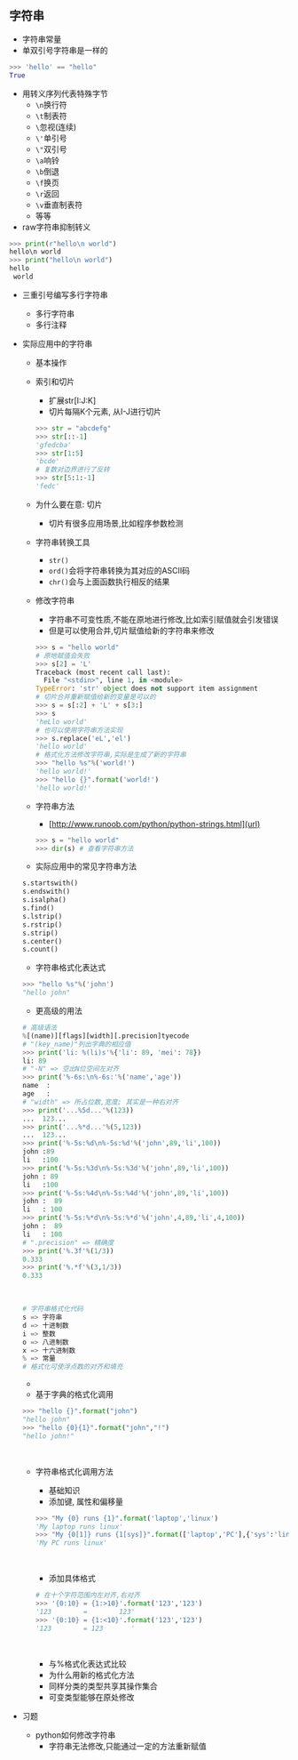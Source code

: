 ## 字符串

- 字符串常量
- 单双引号字符串是一样的

```python
>>> 'hello' == "hello"
True
```

- 用转义序列代表特殊字节
  - `\n`换行符
  - `\t`制表符
  - `\`忽视(连续)
  - `\'`单引号
  - `\"`双引号
  - `\a`响铃
  - `\b`倒退
  - `\f`换页
  - `\r`返回
  - `\v`垂直制表符
  - 等等
- raw字符串抑制转义

```python
>>> print(r"hello\n world")
hello\n world
>>> print("hello\n world")
hello
 world
```

- 三重引号编写多行字符串
  - 多行字符串
  - 多行注释


- 实际应用中的字符串

  - 基本操作

  - 索引和切片

    - 扩展str[I:J:K]
    - 切片每隔K个元素, 从I-J进行切片

    ```python
    >>> str = "abcdefg"
    >>> str[::-1]
    'gfedcba'
    >>> str[1:5]
    'bcde'
    # 复数对边界进行了反转
    >>> str[5:1:-1]
    'fedc'
    ```

  - 为什么要在意: 切片

    - 切片有很多应用场景,比如程序参数检测

  - 字符串转换工具

    - `str()`
    - `ord()`会将字符串转换为其对应的ASCII码
    - `chr()`会与上面函数执行相反的结果

  - 修改字符串

    - 字符串不可变性质,不能在原地进行修改,比如索引赋值就会引发错误
    - 但是可以使用合并,切片赋值给新的字符串来修改

    ```python
    >>> s = "hello world"
    # 原地赋值会失败
    >>> s[2] = 'L'
    Traceback (most recent call last):
      File "<stdin>", line 1, in <module>
    TypeError: 'str' object does not support item assignment
    # 切片合并重新赋值给新的变量是可以的
    >>> s = s[:2] + 'L' + s[3:]
    >>> s
    'heLlo world'
    # 也可以使用字符串方法实现
    >>> s.replace('eL','el')
    'hello world'
    # 格式化方法修改字符串,实际是生成了新的字符串
    >>> "hello %s"%('world!')
    'hello world!'
    >>> "hello {}".format('world!')
    'hello world!'
    ```

  - 字符串方法

    - [http://www.runoob.com/python/python-strings.html](url)

    ```python
    >>> s = "hello world"
    >>> dir(s) # 查看字符串方法
    ```

  - 实际应用中的常见字符串方法

  ```python
  s.startswith()
  s.endswith()
  s.isalpha()
  s.find()
  s.lstrip()
  s.rstrip()
  s.strip()
  s.center()
  s.count()
  ```

  - 字符串格式化表达式

  ```python
  >>> "hello %s"%('john')
  "hello john"
  ```

  - 更高级的用法

  ```python
  # 高级语法
  %[(name)][flags][width][.precision]tyecode
  # "(key_name)"列出字典的相应值
  >>> print('li: %(li)s'%{'li': 89, 'mei': 78})
  li: 89
  # "-N" => 空出N位空间左对齐
  >>> print('%-6s:\n%-6s:'%('name','age'))
  name  :
  age   :
  # "width" => 所占位数,宽度; 其实是一种右对齐
  >>> print('...%5d...'%(123))
  ...  123...
  >>> print('...%*d...'%(5,123))
  ...  123...
  >>> print('%-5s:%d\n%-5s:%d'%('john',89,'li',100))
  john :89
  li   :100
  >>> print('%-5s:%3d\n%-5s:%3d'%('john',89,'li',100))
  john : 89
  li   :100
  >>> print('%-5s:%4d\n%-5s:%4d'%('john',89,'li',100))
  john :  89
  li   : 100
  >>> print('%-5s:%*d\n%-5s:%*d'%('john',4,89,'li',4,100))
  john :  89
  li   : 100
  # ".precision" => 精确度
  >>> print('%.3f'%(1/3))
  0.333
  >>> print('%.*f'%(3,1/3))
  0.333

  ```

  ​

  ```python
  # 字符串格式化代码
  s => 字符串
  d => 十进制数
  i => 整数
  o => 八进制数
  x => 十六进制数
  % => 常量
  # 格式化可使浮点数的对齐和填充
  ```

  - ​
  - 基于字典的格式化调用

  ```python
  >>> "hello {}".format("john")
  "hello john"
  >>> "hello {0}{1}".format("john","!")
  "hello john!"
  ```

  ​

  - 字符串格式化调用方法

    - 基础知识
    - 添加键, 属性和偏移量

    ```python
    >>> "My {0} runs {1}".format('laptop','linux')
    'My laptop runs linux'
    >>> "My {0[1]} runs {1[sys]}".format(['laptop','PC'],{'sys':'linux',})
    'My PC runs linux'
    ```

    ​

    - 添加具体格式

    ```python
    # 在十个字符范围内左对齐,右对齐
    >>> '{0:10} = {1:>10}'.format('123','123')
    '123        =        123'
    >>> '{0:10} = {1:<10}'.format('123','123')
    '123        = 123       '
    ```

    ​

    - 与%格式化表达式比较
    - 为什么用新的格式化方法
    - 同样分类的类型共享其操作集合
    - 可变类型能够在原处修改

- 习题

  - python如何修改字符串
    - 字符串无法修改,只能通过一定的方法重新赋值